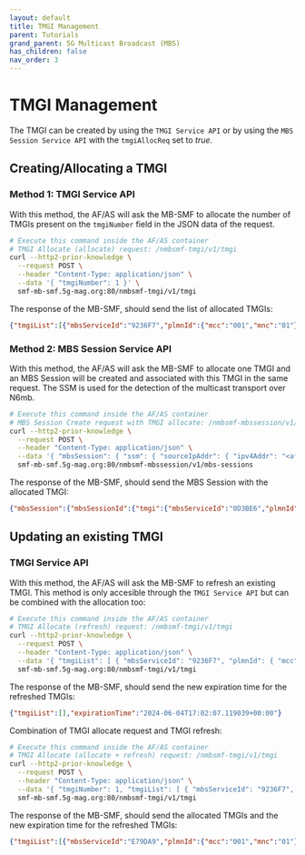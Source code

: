 ```yaml
---
layout: default
title: TMGI Management
parent: Tutorials
grand_parent: 5G Multicast Broadcast (MBS)
has_children: false
nav_order: 3
---
```


# TMGI Management

The TMGI can be created by using the `TMGI Service API` or by using the `MBS Session Service API` with the `tmgiAllocReq` set to _true_.

## Creating/Allocating a TMGI
### Method 1: TMGI Service API

With this method, the AF/AS will ask the MB-SMF to allocate the number of TMGIs present on the `tmgiNumber` field in the JSON data of the request.

```bash
# Execute this command inside the AF/AS container
# TMGI Allocate (allocate) request: /nmbsmf-tmgi/v1/tmgi
curl --http2-prior-knowledge \
  --request POST \
  --header "Content-Type: application/json" \
  --data '{ "tmgiNumber": 1 }' \
  smf-mb-smf.5g-mag.org:80/nmbsmf-tmgi/v1/tmgi
```

The response of the MB-SMF, should send the list of allocated TMGIs:

```json
{"tmgiList":[{"mbsServiceId":"9236F7","plmnId":{"mcc":"001","mnc":"01"}}],"expirationTime":"2024-06-04T16:59:10.628193+00:00"}
```

### Method 2: MBS Session Service API

With this method, the AF/AS will ask the MB-SMF to allocate one TMGI and an MBS Session will be created and associated with this TMGI in the same request. The SSM is used for the detection of the multicast transport over N6mb.

```bash
# Execute this command inside the AF/AS container
# MBS Session Create request with TMGI allocate: /nmbsmf-mbssession/v1/mbs-sessions with multicast source
curl --http2-prior-knowledge \
  --request POST \
  --header "Content-Type: application/json" \
  --data '{ "mbsSession": { "ssm": { "sourceIpAddr": { "ipv4Addr": "<af_as_container_ip>" }, "destIpAddr": { "ipv4Addr": "<n6mb_ip_multicast_destination_address>" } },"tmgiAllocReq": true, "serviceType":"BROADCAST" } }' \
  smf-mb-smf.5g-mag.org:80/nmbsmf-mbssession/v1/mbs-sessions
```

The response of the MB-SMF, should send the MBS Session with the allocated TMGI:

```json
{"mbsSession":{"mbsSessionId":{"tmgi":{"mbsServiceId":"0D3BE6","plmnId":{"mcc":"001","mnc":"01"}}},"tmgi":{"mbsServiceId":"0D3BE6","plmnId":{"mcc":"001","mnc":"01"}},"serviceType":"BROADCAST"}}
```

## Updating an existing TMGI

### TMGI Service API

With this method, the AF/AS will ask the MB-SMF to refresh an existing TMGI. This method is only accesible through the `TMGI Service API` but can be combined with the allocation too:

```bash
# Execute this command inside the AF/AS container
# TMGI Allocate (refresh) request: /nmbsmf-tmgi/v1/tmgi
curl --http2-prior-knowledge \
  --request POST \
  --header "Content-Type: application/json" \
  --data '{ "tmgiList": [ { "mbsServiceId": "9236F7", "plmnId": { "mcc": "001", "mnc": "01" } } ] }' \
  smf-mb-smf.5g-mag.org:80/nmbsmf-tmgi/v1/tmgi
```

The response of the MB-SMF, should send the new expiration time for the refreshed TMGIs:

```json
{"tmgiList":[],"expirationTime":"2024-06-04T17:02:07.119039+00:00"}
```

Combination of TMGI allocate request and TMGI refresh:

```bash
# Execute this command inside the AF/AS container
# TMGI Allocate (allocate + refresh) request: /nmbsmf-tmgi/v1/tmgi
curl --http2-prior-knowledge \
  --request POST \
  --header "Content-Type: application/json" \
  --data '{ "tmgiNumber": 1, "tmgiList": [ { "mbsServiceId": "9236F7", "plmnId": { "mcc": "001", "mnc": "01" } } ] }' \
  smf-mb-smf.5g-mag.org:80/nmbsmf-tmgi/v1/tmgi
```

The response of the MB-SMF, should send the allocated TMGIs and the new expiration time for the refreshed TMGIs:

```json
{"tmgiList":[{"mbsServiceId":"E79DA9","plmnId":{"mcc":"001","mnc":"01"}}],"expirationTime":"2024-06-04T17:03:01.036961+00:00"}
```
